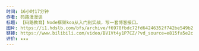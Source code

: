 ```yaml
---
时间: 16小时17分钟
作者: 码路漫漫谈
标题: 【码路教育】Node框架koa从入门到实战，写一套博客接口。
图片: https://i1.hdslb.com/bfs/archive/f6978fbdc72fd64246352f742be549b230fb8a74.png@518w_290h_1c_!web-video-share-cover.webp
链接: https://www.bilibili.com/video/BV1Vt4y1P7CZ/?vd_source=e815fa5e2c428a98163e9d19be40ec58
评价: ★★★
---
```

